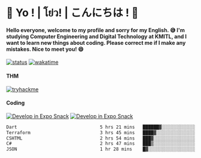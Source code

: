 # 👋 Yo ! | โย่ว! | こんにちは ! 👋

<h4>Hello everyone, welcome to my profile and sorry for my English. 😅
I'm studying Computer Engineering and Digital Technology at KMITL, and I want to learn new things about coding. Please correct me if I make any mistakes. Nice to meet you! 😄</h4>

[![status](https://img.shields.io/badge/Freelance-Unavailable-red)](https://whyzotee.vercel.app)
[![wakatime](https://wakatime.com/badge/user/3ff4daa0-dc37-4cca-9446-11cce239b396.svg)](https://wakatime.com/@3ff4daa0-dc37-4cca-9446-11cce239b396)

#### THM
[![tryhackme](https://tryhackme-badges.s3.amazonaws.com/whyzotee.png)](https://tryhackme.com/p/whyzotee)

#### Coding
[![Develop in Expo Snack](https://img.shields.io/badge/Flutter-119EFF.svg?style=for-the-badge&logo=flutter&labelColor=FFF&logoColor=119EFF)](https://flutter.dev/)
[![Develop in Expo Snack](https://img.shields.io/badge/Expo-000.svg?style=for-the-badge&logo=EXPO&labelColor=FFF&logoColor=000)](https://expo.dev/)

<!--START_SECTION:waka-->

```txt
Dart                               5 hrs 21 mins   ██████▓░░░░░░░░░░░░░░░░░░   26.24 %
Terraform                          3 hrs 45 mins   ████▓░░░░░░░░░░░░░░░░░░░░   18.45 %
CSHTML                             2 hrs 54 mins   ███▓░░░░░░░░░░░░░░░░░░░░░   14.29 %
C#                                 2 hrs 47 mins   ███▒░░░░░░░░░░░░░░░░░░░░░   13.71 %
JSON                               1 hr 28 mins    █▓░░░░░░░░░░░░░░░░░░░░░░░   07.20 %
```

<!--END_SECTION:waka-->

